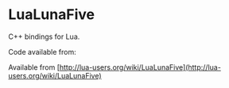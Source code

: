 # LuaLunaFive
C++ bindings for Lua.

Code available from:

Available from [http://lua-users.org/wiki/LuaLunaFive](http://lua-users.org/wiki/LuaLunaFive)
